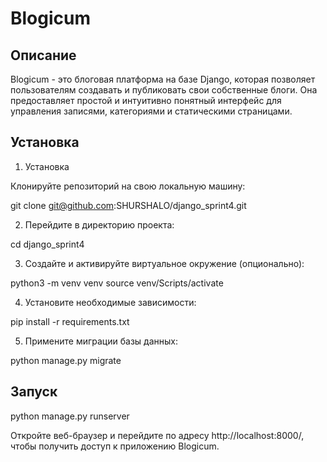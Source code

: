 # Blogicum
## Описание
Blogicum - это блоговая платформа на базе Django, которая позволяет пользователям создавать и публиковать свои собственные блоги. Она предоставляет простой и интуитивно понятный интерфейс для управления записями, категориями и статическими страницами.

## Установка
1. Установка

Клонируйте репозиторий на свою локальную машину:

git clone git@github.com:SHURSHALO/django_sprint4.git

2. Перейдите в директорию проекта:

cd django_sprint4

3. Создайте и активируйте виртуальное окружение (опционально):

python3 -m venv venv source venv/Scripts/activate

4. Установите необходимые зависимости:

pip install -r requirements.txt

5. Примените миграции базы данных:

python manage.py migrate

## Запуск
python manage.py runserver

Откройте веб-браузер и перейдите по адресу http://localhost:8000/, чтобы получить доступ к приложению Blogicum.

